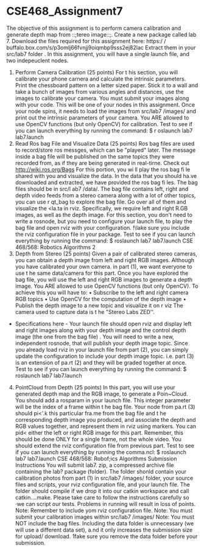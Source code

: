 # CSE468_Assignment7

The objective of this assignment is to perform camera calibration and generate depth
map from ::;tereo image::;. Create a new package called lab 7. Download the files required
for this assignment here: https:/ / buffalo.box.com/s/p3omlj66fvnjj9oiqmbp9sss2ej82lac
Extract them in your src/lab7 folder .
In this assignment, you will have a single launch file, and two indepeuclent nodes.
1) Perform Camera Calibration (25 points)
For t his section, you will calibrate your phone carnera and calculate the intrinsic parameters.
Print the chessboard pattern on a letter sized paper. Stick it to a wall and
take a bunch of images from various angles and distances, use the images to calibrate
your camera. You must submit your images along with your code. This will be one of
your nodes in this assignment. Once your node spins, it needs to load the images from
src/lab7 /images/ and print out the intrinsic parameters of your camera. You ARE
allowed to use OpenCV functions (but only OpenCV) for calibration. Test to see if you
can launch everything by running the command:
$ r oslaunch lab7 lab7.launch
2) Read Ros bag File and Visualize Data (25 points)
Ros bag files are used to record/store ros messges, which can be "played" later. The
message inside a bag file will be published on the same topics they were recorded from,
as if they are being generated in real-tirne. Check out http://wiki.ros.org/Bags
For this portion, you wi ll play the ros bag fi le shared with you and visualize the data.
In the data that you should ha.ve downloaded and extracted, we have provided the ros
bag fi les. The bag files should be in src/l ab7 /data/. The bag file contains left, right
and depth video feeds from a stereo camera along with a lot of other topics, you can
use r qt_bag to explore the bag file. Go over all of them and visualize the <la.ta in rviz.
Specifically, we require left and right R.GB images, as well as the depth image.
For this section, you don't need to write a rosnode, but you need to configure your launch
file, to play the bag file and open rviz with your configuration. !\lake sure you include
the rviz configuration file in your package. Test to see if you can launch everything by
running the command:
$ roslaunch lab7 lab7.launch
CSE 468/568: Robotics Algorithms 2
3) Depth from Stereo (25 points)
Given a pair of calibrated stereo cameras, you can obtain a depth image from left and
right RGB images. Although you have calibrated your own camera. in part (1), we want
everyone to use t he same data/camera for this part. Once you have explored the bag
file, you will use the left and right RGB images to generate a depth image. You ARE
allowed to use OpenCV functions (but only OpenCV). To achieve this you will have to:
• Subscribe to the left and right camera RGB topics
• Use OpenCV for the computation of the depth image
• Publish the depth image to a new topic and visualize it on r viz
The camera used to capture data is t he "Stereo Labs ZED''.
- Specifications here -
Your launch file should open rviz and display left and right images along with your depth
image and the control depth image (the one from the bag file) .
You will need to write a new, independent rosnode, that will publish your depth image
topic. Since you already load rviz in your launch file from part (2), you can simply
update the configuration to include your depth image topic. i.e. part (3) is an extension
of pa.rt (2) and they will be graded together at once.
Test to see if you can launch everything by running the command:
$ roslaunch lab7 lab7.launch
4) PointCloud from Depth (25 points)
In this part, you will use your generated depth map and the RGB image, to generate
a Poin~Cloud. You should add a rosparam in your launch file. This integer parameter
will be the index of a frame within t he bag file. Your node from pa.rt (3) should pi<'.k
this particular fra.me from the bag file and t he corresponding depth image you produced,
and associate the depth and RGB values together, and represent them in rviz using
markers. You can pid< either the left or right RGB image for this part. Remember, this
should be done ONLY for a single frame, not the whole video. You should extend the
rviz configuration file from previous part. Test to see if you can launch everything by
running the comma.ncl:
$ roslaunch lab7 lab7.launch
CSE 468/568: Robof;ics Algorithms
Submission Instructions
You will submit lab7. zip, a compressed archive file containing the lab? package (folder).
The folder shonld contain your calibration photos from part (1) in src/lab7 /images/
folder, your source files and scripts, your rviz configuration file, and your launch file.
The folder should compile if we drop it into our catkin workspace and call catkin....make.
Please take care to follow the instructions carefully so ·we can script our tests. Problems
in running will result in loss of points.
Note: Remember to include yom rviz configuration file.
Note: You must submit your calibration images within src/lab7 /images/
Note: You must NOT include the bag files. Including the data folder is unnecessary
(we will use a different data set), a.nd it only increases the submission size for
upload/ download. 1fake sure you remove the data folder before your submission.
